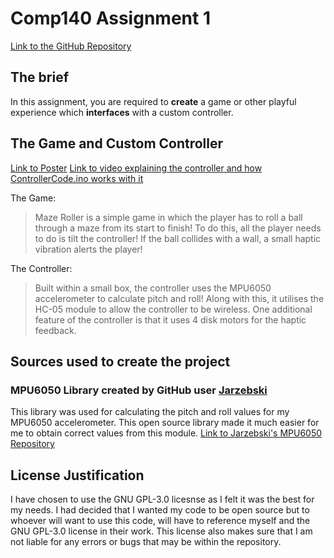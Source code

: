 # Comp140 Assignment 1
[Link to the GitHub Repository](https://github.com/thomasoleary/Comp140-Maze)

## The brief
In this assignment, you are required to **create** a game or other playful experience which **interfaces** with a custom controller.

## The Game and Custom Controller
[Link to Poster](https://falmouthac-my.sharepoint.com/:b:/r/personal/to231922_falmouth_ac_uk/Documents/Comp140/Part%20B.pdf?csf=1&e=QhmGzC)
[Link to video explaining the controller and how ControllerCode.ino works with it](https://falmouthac-my.sharepoint.com/:v:/r/personal/to231922_falmouth_ac_uk/Documents/Comp140/Controller%20Video.mp4?csf=1&e=iw7OoS)

The Game:
> Maze Roller is a simple game in which the player has to roll a ball through a maze from its start to finish!
>To do this, all the player needs to do is tilt the controller! If the ball collides with a wall, a small haptic vibration alerts the player!

The Controller:
>Built within a small box, the controller uses the MPU6050 accelerometer to calculate pitch and roll! Along with this, it utilises the HC-05 module to allow the controller to be wireless. One additional feature of the controller is that it uses 4 disk motors for the haptic feedback.

## Sources used to create the project
### MPU6050 Library created by GitHub user [Jarzebski](https://github.com/jarzebski)
This library was used for calculating the pitch and roll values for my MPU6050 accelerometer.
This open source library made it much easier for me to obtain correct values from this module.
[Link to Jarzebski's MPU6050 Repository](https://github.com/jarzebski/Arduino-MPU6050)

## License Justification
I have chosen to use the GNU GPL-3.0 licesnse as I felt it was the best for my needs. I had decided that I wanted my code to be open source but to whoever will want to use this code, will have to reference myself and the GNU GPL-3.0 license in their work. This license also makes sure that I am not liable for any errors or bugs that may be within the repository.